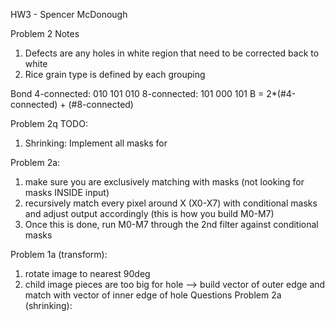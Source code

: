 HW3 - Spencer McDonough


Problem 2 Notes
1. Defects are any holes in white region that need to be corrected back to white
2. Rice grain type is defined by each grouping

Bond
4-connected:
010
101
010
8-connected:
101
000
101
B = 2*(#4-connected) + (#8-connected)

Problem 2q TODO:
1. Shrinking: Implement all masks for 

Problem 2a:
1. make sure you are exclusively matching with masks (not looking for masks INSIDE input)
2. recursively match every pixel around X (X0-X7) with conditional masks and adjust output accordingly (this is how you build M0-M7)
3. Once this is done, run M0-M7 through the 2nd filter against conditional masks

Problem 1a (transform):
1. rotate image to nearest 90deg
2. child image pieces are too big for hole --> build vector of outer edge and match with vector of inner edge of hole
Questions
Problem 2a (shrinking): 

